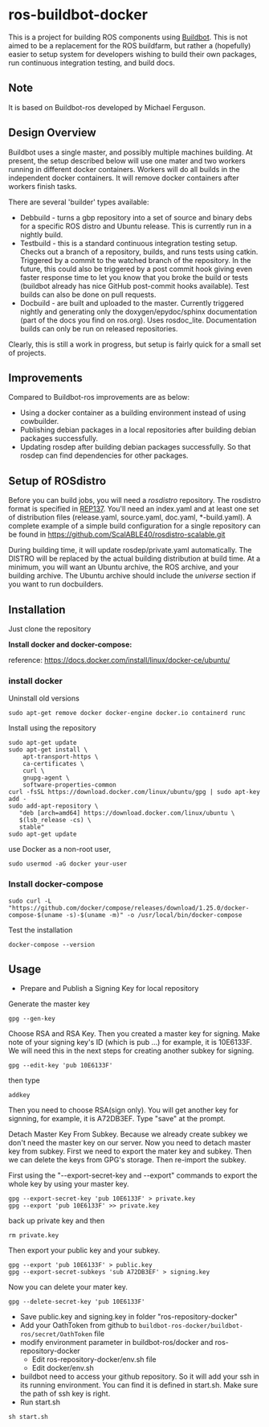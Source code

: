 # ros-buildbot-docker
This is a project for building ROS components using [Buildbot](http://buildbot.net/). This is not aimed to be a replacement for the ROS buildfarm, but rather a (hopefully) easier to setup system
for developers wishing to build their own packages, run continuous integration testing, and build docs.

## Note
It is based on Buildbot-ros developed by Michael Ferguson.
## Design Overview
Buildbot uses a single master, and possibly multiple machines building. At present, the setup described below will use one mater and two workers running in different docker containers. Workers will do all builds in the independent docker containers. It will remove docker containers after workers finish tasks.

There are several 'builder' types available:
 * Debbuild - turns a gbp repository into a set of source and binary debs for a specific ROS distro and Ubuntu release. This is currently run in a nightly build.
 * Testbuild - this is a standard continuous integration testing setup. Checks out a branch of a repository, builds, and runs tests using catkin. Triggered by a commit to the watched branch of the repository. In the future, this could also be triggered by a post commit hook giving even faster response time to let you know that you broke the build or tests (buildbot already has nice GitHub post-commit hooks available). Test builds can also be done on pull requests.
 * Docbuild - are built and uploaded to the master. Currently triggered nightly and generating only the doxygen/epydoc/sphinx documentation (part of the docs you find on ros.org). Uses rosdoc_lite. Documentation builds can only be run on released repositories. 

Clearly, this is still a work in progress, but setup is fairly quick for a small set of projects.
## Improvements
Compared to Buildbot-ros improvements are as below:

* Using a docker container as a building environment instead of using cowbuilder.
* Publishing debian packages in a local repositories after building debian packages successfully.
* Updating rosdep after building debian packages successfully. So that rosdep can find dependencies for other packages.

## Setup of ROSdistro
Before you can build jobs, you will need a _rosdistro_ repository. The rosdistro format is specified
in [REP137](http://ros.org/reps/rep-0137.html). You'll need an index.yaml and at least one set of
distribution files (release.yaml, source.yaml, doc.yaml, *-build.yaml). A complete example of a
simple build configuration for a single repository can be found in
https://github.com/ScalABLE40/rosdistro-scalable.git 

During building time, it will update rosdep/private.yaml automatically. 
The DISTRO will be replaced by the actual building distribution at build time. At a minimum, you will want an Ubuntu archive, the ROS archive, and your building archive. The Ubuntu archive should
include the _universe_ section if you want to run docbuilders.
## Installation
Just clone the repository

**Install docker and docker-compose:** 

reference:
https://docs.docker.com/install/linux/docker-ce/ubuntu/

### install docker
Uninstall old versions
```
sudo apt-get remove docker docker-engine docker.io containerd runc
```
Install using the repository
```
sudo apt-get update
sudo apt-get install \
    apt-transport-https \
    ca-certificates \
    curl \
    gnupg-agent \
    software-properties-common
curl -fsSL https://download.docker.com/linux/ubuntu/gpg | sudo apt-key add -
sudo add-apt-repository \
   "deb [arch=amd64] https://download.docker.com/linux/ubuntu \
   $(lsb_release -cs) \
   stable"
sudo apt-get update
```
use Docker as a non-root user,
```
sudo usermod -aG docker your-user
```
### Install docker-compose
```
sudo curl -L "https://github.com/docker/compose/releases/download/1.25.0/docker-compose-$(uname -s)-$(uname -m)" -o /usr/local/bin/docker-compose
```
Test the installation
```
docker-compose --version
```

## Usage
* Prepare and Publish a Signing Key for local repository

Generate the master key
```
gpg --gen-key
```
Choose RSA and RSA Key. Then you created a master key for signing. Make note of your signing key's ID (which is pub ...) for example, it is  10E6133F. We will need this in the next steps for creating another subkey for signing.
```
gpg --edit-key 'pub 10E6133F'
```
then type  
```
addkey
```
Then you need to choose RSA(sign only). You will get another key for signning, for example, it is A72DB3EF. Type "save" at the prompt.

Detach Master Key From Subkey. Because we already create subkey we don't need the master key on our server. Now you need to detach master key from subkey. First we need to export the mater key and subkey. Then we can delete the keys from GPG's storage. Then re-import the subkey.

First using the "--export-secret-key and --export" commands to export the whole key by using your master key.
```
gpg --export-secret-key 'pub 10E6133F' > private.key
gpg --export 'pub 10E6133F' >> private.key 
```
back up private key and then 
```
rm private.key
```
Then export your public key and your subkey.
```
gpg --export 'pub 10E6133F' > public.key
gpg --export-secret-subkeys 'sub A72DB3EF' > signing.key
```
Now you can delete your mater key.
```
gpg --delete-secret-key 'pub 10E6133F'
```

* Save public.key and signing.key in folder "ros-repository-docker"
* Add your OathToken from github to `buildbot-ros-docker/buildbot-ros/secret/OathToken` file
* modify environment parameter in buildbot-ros/docker and ros-repository-docker
	* Edit ros-repository-docker/env.sh file
	* Edit docker/env.sh 
* buildbot need to access your github repository. So it will add your ssh in its running environment. You can find it is defined in start.sh. Make sure the path of ssh key is right.
* Run start.sh 
```
sh start.sh
```
